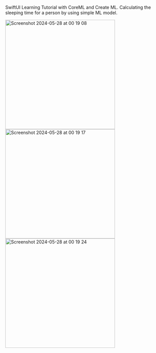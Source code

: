 SwiftUI Learning Tutorial with CoreML and Create ML. Calculating the sleeping time for a person by using simple ML model.

<img width="345" alt="Screenshot 2024-05-28 at 00 19 08" src="https://github.com/masnmz/Better-Rest/assets/101047936/fef7f52e-2888-4443-977a-f7731efc4963">
<br>

<img width="345" alt="Screenshot 2024-05-28 at 00 19 17" src="https://github.com/masnmz/Better-Rest/assets/101047936/75d31cdd-ca2c-4f06-811a-a144f5386be7">
<br>

 <img width="345" alt="Screenshot 2024-05-28 at 00 19 24" src="https://github.com/masnmz/Better-Rest/assets/101047936/9b2c1642-57ba-4d36-94f0-5b292a8f7b0f">


